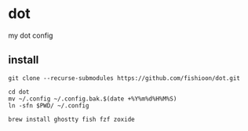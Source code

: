 # dot
my dot config

## install
```
git clone --recurse-submodules https://github.com/fishioon/dot.git

cd dot
mv ~/.config ~/.config.bak.$(date +%Y%m%d%H%M%S)
ln -sfn $PWD/ ~/.config

brew install ghostty fish fzf zoxide
```
